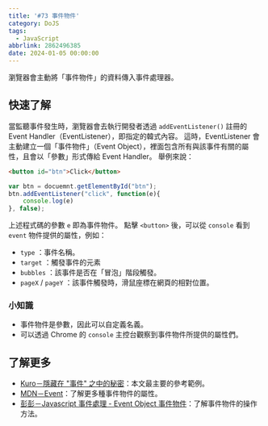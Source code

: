 ```yaml
---
title: '#73 事件物件'
category: DoJS
tags:
  - JavaScript
abbrlink: 2862496385
date: 2024-01-05 00:00:00
---
```

瀏覽器會主動將「事件物件」的資料傳入事件處理器。
<!--more-->
## 快速了解
當監聽事件發生時，瀏覽器會去執行開發者透過 `addEventListener()` 註冊的 Event Handler（EventListener），即指定的韓式內容。
這時，EventListener 會主動建立一個「事件物件」（Event Object），裡面包含所有與該事件有關的屬性，且會以「參數」形式傳給 Event Handler。
舉例來說：
```html
<button id="btn">Click</button>
```
```jsx
var btn = docuemnt.getElementById("btn");
btn.addEventListener("click", function(e){
	console.log(e)
}, false);
```
上述程式碼的參數 `e` 即為事件物件。
點擊 `<button>` 後，可以從 `console` 看到 `event` 物件提供的屬性，例如：
- `type` ：事件名稱。
- `target` ：觸發事件的元素
- `bubbles` ：該事件是否在「冒泡」階段觸發。
- `pageX` / `pageY` ：該事件觸發時，滑鼠座標在網頁的相對位置。
### 小知識
- 事件物件是參數，因此可以自定義名義。
- 可以透過 Chrome 的 `console` 主控台觀察到事件物件所提供的屬性們。
## 了解更多
- [Kuro－隱藏在 "事件" 之中的秘密](https://ithelp.ithome.com.tw/articles/10192015)：本文最主要的參考範例。
- [MDN－Event](https://developer.mozilla.org/zh-TW/docs/Web/API/Event)：了解更多種事件物件的屬性。
- [彭彭－Javascript 事件處理 - Event Object 事件物件](https://www.youtube.com/watch?v=6MIZmmV00cg)：了解事件物件的操作方法。
